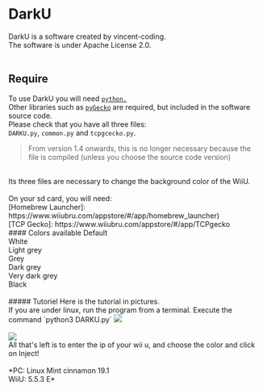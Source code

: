 # DarkU
DarkU is a software created by vincent-coding.<br />
The software is under Apache License 2.0.<br />
<br />
## Require
To use DarkU you will need <a href="https://www.python.org/">`python.`</a><br />
Other libraries such as <a href="https://github.com/wiiudev/pyGecko">`pyGecko`</a> are required, but included in the software source code.<br />
Please check that you have all three files: <br />
`DARKU.py`, `common.py` and `tcpgcecko.py`.<br />
> From version 1.4 onwards, this is no longer necessary because the file is compiled (unless you choose the source code version)
<br />
Its three files are necessary to change the background color of the WiiU.<br />
<br />
On your sd card, you will need:<br />
[Homebrew Launcher]: https://www.wiiubru.com/appstore/#/app/homebrew_launcher)<br />
[TCP Gecko]: https://www.wiiubru.com/appstore/#/app/TCPgecko
<br />
#### Colors available
Default<br />
White<br />
Light grey<br />
Grey<br />
Dark grey<br />
Very dark grey<br />
Black<br />
<br />
##### Tutoriel
Here is the tutorial in pictures.<br />
If you are under linux, run the program from a terminal. Execute the command `python3 DARKU.py`
<img src="http://image.noelshack.com/fichiers/2019/14/4/1554392220-darku-00000.png"><br />
<br />
<img src="http://image.noelshack.com/fichiers/2019/14/4/1554392375-darku-00001.png"><br />
All that's left is to enter the ip of your wii u, and choose the color and click on Inject!<br />
<br />
*PC: Linux Mint cinnamon 19.1<br />
WiiU: 5.5.3 E*
